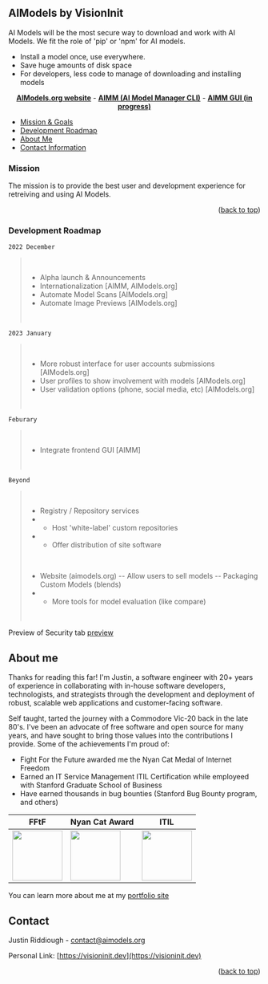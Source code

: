 <!-- Improved compatibility of back to top link: See: https://github.com/othneildrew/Best-README-Template/pull/73 -->
<a name="readme-top"></a>

## AIModels by VisionInit

AI Models will be the most secure way to download and work with AI Models.
We fit the role of 'pip' or 'npm' for AI models.

- Install a model once, use everywhere.
- Save huge amounts of disk space
- For developers, less code to manage of downloading and installing models

<p align='center'>
<a href="https://aimodels.org"><strong>AIModels.org website</strong></a> -
<a href="https://github.com/visioninit/aimm"><strong>AIMM (AI Model Manager CLI)</strong></a> - 
<a href="https://github.com/visioninit/aimm-gui"><strong>AIMM GUI (in progress)</strong></a>
</p>

<!-- TABLE OF CONTENTS -->

  <ul>
    <li>
      <a href="#mission">Mission & Goals</a>
    </li> 
    <li>
      <a href="#development-roadmap">Development Roadmap</a>
    </li>
    <li>
      <a href="#about-me">About Me</a>
    </li> 
    <li>
      <a href="#contact">Contact Information</a>
    </li> 
  </ul>

<!-- Mission -->

### Mission 

The mission is to provide the best user and development experience for retreiving and using AI Models. 

<p align="right">(<a href="#readme-top">back to top</a>)</p>

<!-- ROADMAP -->

### Development Roadmap



` 2022 December `<br>
><br>
>
> - Alpha launch & Announcements
> - Internationalization [AIMM, AIModels.org]
> - Automate Model Scans [AIModels.org]
> - Automate Image Previews [AIModels.org]
><br>
>
` 2023 January `
><br>
>
> - More robust interface for user accounts submissions [AIModels.org]
> - User profiles to show involvement with models [AIModels.org]
> - User validation options (phone, social media, etc) [AIModels.org]
><br>
>
` Feburary `
> <br>
>
> - Integrate frontend GUI [AIMM]
> <br>
>
` Beyond `
><br>
>
> - Registry / Repository services
> - - Host 'white-label' custom repositories
> - - Offer distribution of site software
><br> 
>
> - Website (aimodels.org)
> -- Allow users to sell models
> -- Packaging Custom Models (blends)
> - - More tools for model evaluation (like compare)
><br>


Preview of Security tab [preview](https://user-images.githubusercontent.com/654993/204220051-e5148dfb-63a0-487b-99b6-a87d5fc7eb7f.png)


<!-- ABOUT ME -->
## About me

Thanks for reading this far! I'm Justin, a software engineer with 20+ years of experience in collaborating with in-house software developers, technologists, and strategists through the development and deployment of robust, scalable web applications and customer-facing software.

Self taught, tarted the journey with a Commodore Vic-20 back in the late 80's. I've been an advocate of free software and open source for many years, and have sought to bring those values into the contributions I provide. Some of the achievements I'm proud of:

- Fight For the Future awarded me the Nyan Cat Medal of Internet Freedom
- Earned an IT Service Management ITIL Certification while employeed with Stanford Graduate School of Business
- Have earned thousands in bug bounties (Stanford Bug Bounty program, and others)

|  FFtF | Nyan Cat Award | ITIL |
| --- | --- | --- |
| <img src="https://raw.githubusercontent.com/visioninit/.github/master/profile/fftf.png?raw=true" width=100> | <img src="https://raw.githubusercontent.com/visioninit/.github/master/profile/fftf2.jpg?raw=true" width=100> |<img src="https://raw.githubusercontent.com/visioninit/.github/master/profile/itil.JPG?raw=true" width=100>

You can learn more about me at my [portfolio site](https://visioninit.dev)


<!-- CONTACT -->
## Contact

Justin Riddiough - contact@aimodels.org 

Personal Link: [https://visioninit.dev](https://visioninit.dev)

<p align="right">(<a href="#readme-top">back to top</a>)</p>
